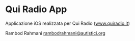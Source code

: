 # Qui Radio App
Applicazione iOS realizzata per Qui Radio (www.quiradio.it)

Rambod Rahmani <rambodrahmani@autistici.org>
